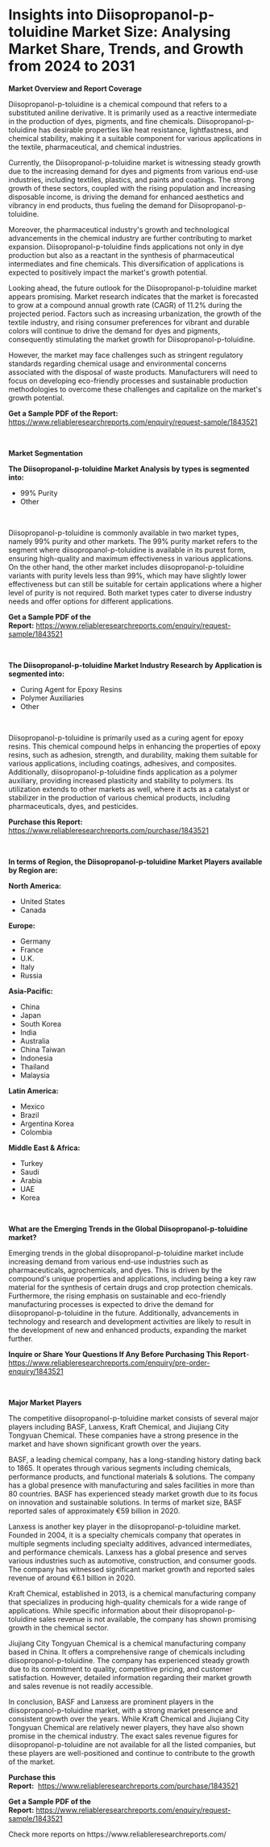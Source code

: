 <p><h1>Insights into Diisopropanol-p-toluidine Market Size: Analysing Market Share, Trends, and Growth from 2024 to 2031</h1></p><p><strong>Market Overview and Report Coverage</strong></p>
<p><p>Diisopropanol-p-toluidine is a chemical compound that refers to a substituted aniline derivative. It is primarily used as a reactive intermediate in the production of dyes, pigments, and fine chemicals. Diisopropanol-p-toluidine has desirable properties like heat resistance, lightfastness, and chemical stability, making it a suitable component for various applications in the textile, pharmaceutical, and chemical industries.</p><p>Currently, the Diisopropanol-p-toluidine market is witnessing steady growth due to the increasing demand for dyes and pigments from various end-use industries, including textiles, plastics, and paints and coatings. The strong growth of these sectors, coupled with the rising population and increasing disposable income, is driving the demand for enhanced aesthetics and vibrancy in end products, thus fueling the demand for Diisopropanol-p-toluidine.</p><p>Moreover, the pharmaceutical industry's growth and technological advancements in the chemical industry are further contributing to market expansion. Diisopropanol-p-toluidine finds applications not only in dye production but also as a reactant in the synthesis of pharmaceutical intermediates and fine chemicals. This diversification of applications is expected to positively impact the market's growth potential.</p><p>Looking ahead, the future outlook for the Diisopropanol-p-toluidine market appears promising. Market research indicates that the market is forecasted to grow at a compound annual growth rate (CAGR) of 11.2% during the projected period. Factors such as increasing urbanization, the growth of the textile industry, and rising consumer preferences for vibrant and durable colors will continue to drive the demand for dyes and pigments, consequently stimulating the market growth for Diisopropanol-p-toluidine.</p><p>However, the market may face challenges such as stringent regulatory standards regarding chemical usage and environmental concerns associated with the disposal of waste products. Manufacturers will need to focus on developing eco-friendly processes and sustainable production methodologies to overcome these challenges and capitalize on the market's growth potential.</p></p>
<p><strong>Get a Sample PDF of the Report:</strong> <a href="https://www.reliableresearchreports.com/enquiry/request-sample/1843521">https://www.reliableresearchreports.com/enquiry/request-sample/1843521</a></p>
<p>&nbsp;</p>
<p><strong>Market Segmentation</strong></p>
<p><strong>The Diisopropanol-p-toluidine Market Analysis by types is segmented into:</strong></p>
<p><ul><li>99% Purity</li><li>Other</li></ul></p>
<p>&nbsp;</p>
<p><p>Diisopropanol-p-toluidine is commonly available in two market types, namely 99% purity and other markets. The 99% purity market refers to the segment where diisopropanol-p-toluidine is available in its purest form, ensuring high-quality and maximum effectiveness in various applications. On the other hand, the other market includes diisopropanol-p-toluidine variants with purity levels less than 99%, which may have slightly lower effectiveness but can still be suitable for certain applications where a higher level of purity is not required. Both market types cater to diverse industry needs and offer options for different applications.</p></p>
<p><strong>Get a Sample PDF of the Report:</strong>&nbsp;<a href="https://www.reliableresearchreports.com/enquiry/request-sample/1843521">https://www.reliableresearchreports.com/enquiry/request-sample/1843521</a></p>
<p>&nbsp;</p>
<p><strong>The Diisopropanol-p-toluidine Market Industry Research by Application is segmented into:</strong></p>
<p><ul><li>Curing Agent for Epoxy Resins</li><li>Polymer Auxiliaries</li><li>Other</li></ul></p>
<p>&nbsp;</p>
<p><p>Diisopropanol-p-toluidine is primarily used as a curing agent for epoxy resins. This chemical compound helps in enhancing the properties of epoxy resins, such as adhesion, strength, and durability, making them suitable for various applications, including coatings, adhesives, and composites. Additionally, diisopropanol-p-toluidine finds application as a polymer auxiliary, providing increased plasticity and stability to polymers. Its utilization extends to other markets as well, where it acts as a catalyst or stabilizer in the production of various chemical products, including pharmaceuticals, dyes, and pesticides.</p></p>
<p><strong>Purchase this Report:</strong>&nbsp; <a href="https://www.reliableresearchreports.com/purchase/1843521">https://www.reliableresearchreports.com/purchase/1843521</a></p>
<p>&nbsp;</p>
<p><strong>In terms of Region, the Diisopropanol-p-toluidine Market Players available by Region are:</strong></p>
<p>
    <p> <strong> North America: </strong>
        <ul>
            <li>United States</li>
            <li>Canada</li>
        </ul>
        </p> 
    <p> <strong> Europe: </strong>
        <ul>
            <li>Germany</li>
            <li>France</li>
            <li>U.K.</li>
            <li>Italy</li>
            <li>Russia</li>
        </ul>
        </p> 
    <p> <strong> Asia-Pacific: </strong>
        <ul>
            <li>China</li>
            <li>Japan</li>
            <li>South Korea</li>
            <li>India</li>
            <li>Australia</li>
            <li>China Taiwan</li>
            <li>Indonesia</li>
            <li>Thailand</li>
            <li>Malaysia</li>
        </ul>
        </p> 
    <p> <strong> Latin America: </strong>
        <ul>
            <li>Mexico</li>
            <li>Brazil</li>
            <li>Argentina Korea</li>
            <li>Colombia</li>
        </ul>
        </p> 
    <p> <strong> Middle East & Africa: </strong>
        <ul>
            <li>Turkey</li>
            <li>Saudi</li>
            <li>Arabia</li>
            <li>UAE</li>
            <li>Korea</li>
        </ul>
    </p>
    </p>
<p>&nbsp;</p>
<p><strong>What are the Emerging Trends in the Global Diisopropanol-p-toluidine market?</strong></p>
<p><p>Emerging trends in the global diisopropanol-p-toluidine market include increasing demand from various end-use industries such as pharmaceuticals, agrochemicals, and dyes. This is driven by the compound's unique properties and applications, including being a key raw material for the synthesis of certain drugs and crop protection chemicals. Furthermore, the rising emphasis on sustainable and eco-friendly manufacturing processes is expected to drive the demand for diisopropanol-p-toluidine in the future. Additionally, advancements in technology and research and development activities are likely to result in the development of new and enhanced products, expanding the market further.</p></p>
<p><strong>Inquire or Share Your Questions If Any Before Purchasing This Report</strong>- <a href="https://www.reliableresearchreports.com/enquiry/pre-order-enquiry/1843521">https://www.reliableresearchreports.com/enquiry/pre-order-enquiry/1843521</a></p>
<p>&nbsp;</p>
<p><strong>Major Market Players</strong></p>
<p><p>The competitive diisopropanol-p-toluidine market consists of several major players including BASF, Lanxess, Kraft Chemical, and Jiujiang City Tongyuan Chemical. These companies have a strong presence in the market and have shown significant growth over the years.</p><p>BASF, a leading chemical company, has a long-standing history dating back to 1865. It operates through various segments including chemicals, performance products, and functional materials & solutions. The company has a global presence with manufacturing and sales facilities in more than 80 countries. BASF has experienced steady market growth due to its focus on innovation and sustainable solutions. In terms of market size, BASF reported sales of approximately €59 billion in 2020.</p><p>Lanxess is another key player in the diisopropanol-p-toluidine market. Founded in 2004, it is a specialty chemicals company that operates in multiple segments including specialty additives, advanced intermediates, and performance chemicals. Lanxess has a global presence and serves various industries such as automotive, construction, and consumer goods. The company has witnessed significant market growth and reported sales revenue of around €6.1 billion in 2020.</p><p>Kraft Chemical, established in 2013, is a chemical manufacturing company that specializes in producing high-quality chemicals for a wide range of applications. While specific information about their diisopropanol-p-toluidine sales revenue is not available, the company has shown promising growth in the chemical sector.</p><p>Jiujiang City Tongyuan Chemical is a chemical manufacturing company based in China. It offers a comprehensive range of chemicals including diisopropanol-p-toluidine. The company has experienced steady growth due to its commitment to quality, competitive pricing, and customer satisfaction. However, detailed information regarding their market growth and sales revenue is not readily accessible.</p><p>In conclusion, BASF and Lanxess are prominent players in the diisopropanol-p-toluidine market, with a strong market presence and consistent growth over the years. While Kraft Chemical and Jiujiang City Tongyuan Chemical are relatively newer players, they have also shown promise in the chemical industry. The exact sales revenue figures for diisopropanol-p-toluidine are not available for all the listed companies, but these players are well-positioned and continue to contribute to the growth of the market.</p></p>
<p><strong>Purchase this Report:</strong>&nbsp;&nbsp;<a href="https://www.reliableresearchreports.com/purchase/1843521">https://www.reliableresearchreports.com/purchase/1843521</a></p>
<p></p>
<p><strong>Get a Sample PDF of the Report:</strong>&nbsp;<a href="https://www.reliableresearchreports.com/enquiry/request-sample/1843521">https://www.reliableresearchreports.com/enquiry/request-sample/1843521</a></p>
<p>Check more reports on https://www.reliableresearchreports.com/</p>